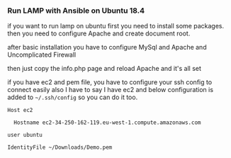 ### Run LAMP with Ansible on Ubuntu 18.4
if you want to run lamp on ubuntu first you need to install some packages. then you need to configure Apache and create document root.

after basic installation you have to configure MySql and Apache  and Uncomplicated Firewall

then just copy the info.php page and reload Apache and it's all set

if you have ec2 and pem file, you have to configure your ssh config to connect easily also I have to say I have ec2 and below configuration is added to ‍`~/.ssh/config` so you can do it too.

`Host ec2`

`  Hostname ec2-34-250-162-119.eu-west-1.compute.amazonaws.com`

  `user ubuntu`
  
  `IdentityFile ~/Downloads/Demo.pem`
  